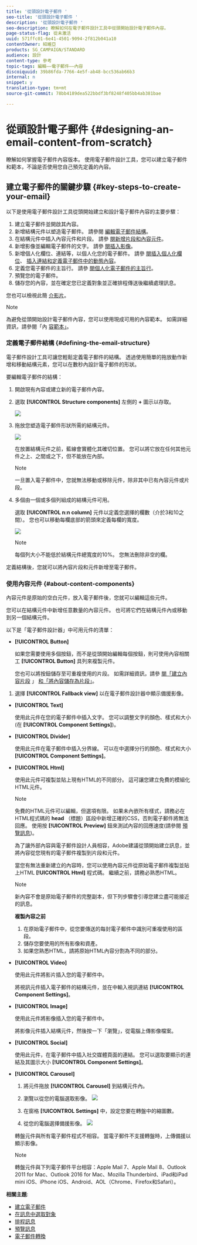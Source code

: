 ```yaml
---
title: '從頭設計電子郵件 '
seo-title: '從頭設計電子郵件 '
description: '從頭設計電子郵件 '
seo-description: 瞭解如何在電子郵件設計工具中從頭開始設計電子郵件內容。
page-status-flag: 從未激活
uuid: 571ffc01-6e41-4501-9094-2f812b041a10
contentOwner: 紹維亞
products: SG_CAMPAIGN/STANDARD
audience: 設計
content-type: 參考
topic-tags: 編輯——電子郵件——內容
discoiquuid: 39b86fda-7766-4e5f-ab48-bcc536ab66b3
internal: n
snippet: y
translation-type: tm+mt
source-git-commit: 78bb4189dea522bbdf3bf8248f405bb4ab381bae

---
```



# 從頭設計電子郵件 {#designing-an-email-content-from-scratch}

瞭解如何掌握電子郵件內容版本。 使用電子郵件設計工具，您可以建立電子郵件和範本，不論是否使用您自己預先定義的內容。

## 建立電子郵件的關鍵步驟 {#key-steps-to-create-your-email}

以下是使用電子郵件設計工具從頭開始建立和設計電子郵件內容的主要步驟：

1. 建立電子郵件並開啟其內容。
1. 新增結構元件以塑造電子郵件。 請參閱 [編輯電子郵件結構](../../designing/using/designing-from-scratch.md#defining-the-email-structure)。
1. 在結構元件中插入內容元件和片段。 請參 [閱新增片段和內容元件](../../designing/using/designing-from-scratch.md#defining-the-email-structure)。
1. 新增影像並編輯電子郵件的文字。 請參 [閱插入影像](../../designing/using/images.md#inserting-images)。
1. 新增個人化欄位、連結等，以個人化您的電子郵件。 請參 [閱插入個人化欄位](../../designing/using/personalization.md#inserting-a-personalization-field)、 [插入連結](../../designing/using/links.md#inserting-a-link)[和定義電子郵件中的動態內容](../../designing/using/personalization.md#defining-dynamic-content-in-an-email)。
1. 定義您電子郵件的主旨行。 請參 [閱個人化電子郵件的主旨行](../../designing/using/subject-line.md#defining-the-subject-line-of-an-email)。
1. 預覽您的電子郵件。
1. 儲存您的內容，並在確定您已定義對象並正確排程傳送後繼續處理訊息。

您也可以檢視此簡 [介影片](https://video.tv.adobe.com/v/22771/?autoplay=true&hidetitle=true&captions=chi_hant)。

>[!NOTE]
>
>為避免從頭開始設計電子郵件內容，您可以使用現成可用的內容範本。 如需詳細資訊，請參閱「內 [容範本」](../../designing/using/using-reusable-content.md#content-templates)。

### 定義電子郵件結構 {#defining-the-email-structure}

電子郵件設計工具可讓您輕鬆定義電子郵件的結構。 透過使用簡單的拖放動作新增和移動結構元素，您可以在數秒內設計電子郵件的形狀。

要編輯電子郵件的結構：

1. 開啟現有內容或建立新的電子郵件內容。
1. 選取 **[!UICONTROL Structure components]** 左側的 **+** 圖示以存取。

   ![](assets/email_designer_structure.png)

1. 拖放您塑造電子郵件形狀所需的結構元件。

   ![](assets/email_designer_structure_components.png)

   在放置結構元件之前，藍線會實體化其確切位置。 您可以將它放在任何其他元件之上、之間或之下，但不能放在內部。

   >[!NOTE]
   >
   >一旦置入電子郵件中，您就無法移動或移除元件，除非其中已有內容元件或片段。

1. 多個由一個或多個列組成的結構元件可用。

   選取 **[!UICONTROL n:n column]** 元件以定義您選擇的欄數（介於3和10之間）。 您也可以移動每欄底部的箭頭來定義每欄的寬度。

   ![](assets/email_designer_n-n-column.png)

   >[!NOTE]
   >
   >每個列大小不能低於結構元件總寬度的10%。 您無法刪除非空的欄。

定義結構後，您就可以將內容片段和元件新增至電子郵件。

### 使用內容元件 {#about-content-components}

內容元件是原始的空白元件，放入電子郵件後，您就可以編輯這些元件。

您可以在結構元件中新增任意數量的內容元件。 也可將它們在結構元件內或移動到另一個結構元件。

以下是「電子郵件設計器」中可用元件的清單：

- **[!UICONTROL Button]**

   如果您需要使用多個按鈕，而不是從頭開始編輯每個按鈕，則可使用內容相關工 **[!UICONTROL Button]** 具列來複製元件。

   您也可以將按鈕儲存至可重複使用的片段。 如需詳細資訊，請參 [閱「建立內容片段](../../designing/using/using-reusable-content.md#creating-a-content-fragment) 」 [和「將內容儲存為片段」](../../designing/using/using-reusable-content.md#saving-content-as-a-fragment)。

1. 選擇 **[!UICONTROL Fallback view]** 以在電子郵件設計器中顯示備援影像。

- **[!UICONTROL Text]**

   使用此元件在您的電子郵件中插入文字。 您可以調整文字的顏色、樣式和大小(在 **[!UICONTROL Component Settings]**)。

- **[!UICONTROL Divider]**

   使用此元件在電子郵件中插入分界線。 可以在中選擇分行的顏色、樣式和大小 **[!UICONTROL Component Settings]**。

- **[!UICONTROL Html]**

   使用此元件可複製並貼上現有HTML的不同部分。 這可讓您建立免費的模組化HTML元件。

   >[!NOTE]
   >
   >免費的HTML元件可以編輯，但選項有限。 如果未內嵌所有樣式，請務必在HTML程式碼的 **head** （標題）區段中新增正確的CSS，否則電子郵件將無法回應。 使用按 **[!UICONTROL Preview]** 鈕來測試內容的回應速度(請參閱 [預覽訊息](../../sending/using/previewing-messages.md))。

   為了讓外部內容與電子郵件設計人員相容，Adobe建議從頭開始建立訊息，並將內容從您現有的電子郵件複製到片段和元件。

   當您有無法重新建立的內容時，您可以使用內容元件從原始電子郵件複製並貼上HTML **[!UICONTROL Html]** 程式碼。 繼續之前，請務必熟悉HTML。

   <!-- A full example is presented below. -->

   >[!NOTE]
   >
   >新內容不會是原始電子郵件的完整副本，但下列步驟會引導您建立盡可能接近的訊息。

   **複製內容之前**

   1. 在原始電子郵件中，從您要傳送的每封電子郵件中識別可重複使用的區段。
   1. 儲存您要使用的所有影像和資產。
   1. 如果您熟悉HTML，請將原始HTML內容分割為不同的部分。

- **[!UICONTROL Video]**

   使用此元件將影片插入您的電子郵件中。

   將視訊元件插入電子郵件的結構元件，並在中輸入視訊連結 **[!UICONTROL Component Settings]**。

- **[!UICONTROL Image]**

   使用此元件將影像插入您的電子郵件中。

   將影像元件插入結構元件，然後按一下「瀏覽」，從電腦上傳影像檔案。

- **[!UICONTROL Social]**

   使用此元件，在電子郵件中插入社交媒體頁面的連結。 您可以選取要顯示的連結及其圖示大小 **[!UICONTROL Component Settings]**。

- **[!UICONTROL Carousel]**

   1. 將元件拖放 **[!UICONTROL Carousel]** 到結構元件內。
   1. 瀏覽以從您的電腦選取影像。
   ![](assets/des_carousel_browse.png)

   1. 在窗格 **[!UICONTROL Settings]** 中，設定您要在轉盤中的縮圖數。
   1. 從您的電腦選擇備援影像。
   ![](assets/des_carousel_fallback.png)

   轉盤元件與所有電子郵件程式不相容。 當電子郵件不支援轉盤時，上傳備援以顯示影像。

   >[!NOTE]
   >
   >轉盤元件與下列電子郵件平台相容：Apple Mail 7、Apple Mail 8、Outlook 2011 for Mac、Outlook 2016 for Mac、Mozilla Thunderbird、iPad和iPad mini iOS、iPhone iOS、Android、AOL（Chrome、Firefox和Safari）。

**相關主題**:

- [建立電子郵件](../../channels/using/creating-an-email.md)
- [在訊息中選取對象](../../audiences/using/selecting-an-audience-in-a-message.md)
- [排程訊息](../../sending/using/about-scheduling-messages.md)
- [預覽訊息](../../sending/using/previewing-messages.md)
- [電子郵件轉換](../../sending/using/email-rendering.md)
